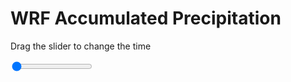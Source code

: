 <h1>WRF Accumulated Precipitation</h1>
<p>Drag the slider to change the time</p>

<div class="slidecontainer">
<input oninput='setImage(this)' class="slider" type="range" min="0" max="37" value="0" step="1" />
<img id='img'/>
</div>

<script>
var img = document.getElementById('img');
var img_array = ['/assets/images/wrf/r_wrfout_d01_2020-06-16_12:00:00.png',
'/assets/images/wrf/r_wrfout_d01_2020-06-16_13:00:00.png',
'/assets/images/wrf/r_wrfout_d01_2020-06-16_14:00:00.png',
'/assets/images/wrf/r_wrfout_d01_2020-06-16_15:00:00.png',
'/assets/images/wrf/r_wrfout_d01_2020-06-16_16:00:00.png',
'/assets/images/wrf/r_wrfout_d01_2020-06-16_17:00:00.png',
'/assets/images/wrf/r_wrfout_d01_2020-06-16_18:00:00.png',
'/assets/images/wrf/r_wrfout_d01_2020-06-16_19:00:00.png',
'/assets/images/wrf/r_wrfout_d01_2020-06-16_20:00:00.png',
'/assets/images/wrf/r_wrfout_d01_2020-06-16_21:00:00.png',
'/assets/images/wrf/r_wrfout_d01_2020-06-16_22:00:00.png',
'/assets/images/wrf/r_wrfout_d01_2020-06-16_23:00:00.png',
'/assets/images/wrf/r_wrfout_d01_2020-06-17_00:00:00.png',
'/assets/images/wrf/r_wrfout_d01_2020-06-17_01:00:00.png',
'/assets/images/wrf/r_wrfout_d01_2020-06-17_02:00:00.png',
'/assets/images/wrf/r_wrfout_d01_2020-06-17_03:00:00.png',
'/assets/images/wrf/r_wrfout_d01_2020-06-17_04:00:00.png',
'/assets/images/wrf/r_wrfout_d01_2020-06-17_05:00:00.png',
'/assets/images/wrf/r_wrfout_d01_2020-06-17_06:00:00.png',
'/assets/images/wrf/r_wrfout_d01_2020-06-17_07:00:00.png',
'/assets/images/wrf/r_wrfout_d01_2020-06-17_08:00:00.png',
'/assets/images/wrf/r_wrfout_d01_2020-06-17_09:00:00.png',
'/assets/images/wrf/r_wrfout_d01_2020-06-17_10:00:00.png',
'/assets/images/wrf/r_wrfout_d01_2020-06-17_11:00:00.png',
'/assets/images/wrf/r_wrfout_d01_2020-06-17_12:00:00.png',
'/assets/images/wrf/r_wrfout_d01_2020-06-17_13:00:00.png',
'/assets/images/wrf/r_wrfout_d01_2020-06-17_14:00:00.png',
'/assets/images/wrf/r_wrfout_d01_2020-06-17_15:00:00.png',
'/assets/images/wrf/r_wrfout_d01_2020-06-17_16:00:00.png',
'/assets/images/wrf/r_wrfout_d01_2020-06-17_17:00:00.png',
'/assets/images/wrf/r_wrfout_d01_2020-06-17_18:00:00.png',
'/assets/images/wrf/r_wrfout_d01_2020-06-17_19:00:00.png',
'/assets/images/wrf/r_wrfout_d01_2020-06-17_20:00:00.png',
'/assets/images/wrf/r_wrfout_d01_2020-06-17_21:00:00.png',
'/assets/images/wrf/r_wrfout_d01_2020-06-17_22:00:00.png',
'/assets/images/wrf/r_wrfout_d01_2020-06-17_23:00:00.png',
'/assets/images/wrf/r_wrfout_d01_2020-06-18_00:00:00.png',];
function setImage(obj)
{
        var value = obj.value;
        img.src = img_array[value];

}
</script>
